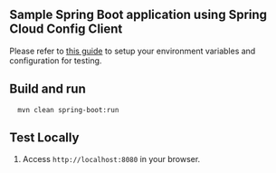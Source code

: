 ## Sample Spring Boot application using Spring Cloud Config Client

Please refer to [this guide](../README.md) to setup your environment variables and configuration for testing.

## Build and run
```
  mvn clean spring-boot:run
```

## Test Locally

1. Access `http://localhost:8080` in your browser.

